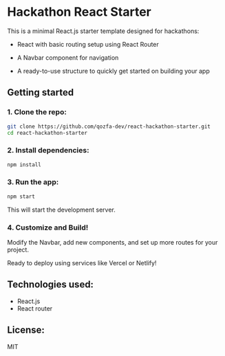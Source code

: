 # Hackathon React Starter

This is a minimal React.js starter template designed for hackathons:

- React with basic routing setup using React Router

- A Navbar component for navigation

- A ready-to-use structure to quickly get started on building your app

## Getting started

### 1. Clone the repo:
```bash
git clone https://github.com/qozfa-dev/react-hackathon-starter.git
cd react-hackathon-starter
```

### 2. Install dependencies:
```bash
npm install
```

### 3. Run the app:
```bash
npm start
```
This will start the development server.

### 4. Customize and Build!

Modify the Navbar, add new components, and set up more routes for your project.

Ready to deploy using services like Vercel or Netlify!

## Technologies used:
- React.js
- React router

## License:
MIT 
